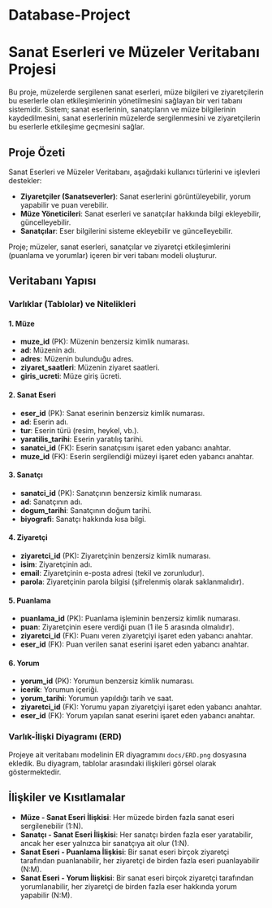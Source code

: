# Database-Project
# Sanat Eserleri ve Müzeler Veritabanı Projesi

Bu proje, müzelerde sergilenen sanat eserleri, müze bilgileri ve ziyaretçilerin bu eserlerle olan etkileşimlerinin yönetilmesini sağlayan bir veri tabanı sistemidir. Sistem; sanat eserlerinin, sanatçıların ve müze bilgilerinin kaydedilmesini, sanat eserlerinin müzelerde sergilenmesini ve ziyaretçilerin bu eserlerle etkileşime geçmesini sağlar.

## Proje Özeti

Sanat Eserleri ve Müzeler Veritabanı, aşağıdaki kullanıcı türlerini ve işlevleri destekler:
- **Ziyaretçiler (Sanatseverler)**: Sanat eserlerini görüntüleyebilir, yorum yapabilir ve puan verebilir.
- **Müze Yöneticileri**: Sanat eserleri ve sanatçılar hakkında bilgi ekleyebilir, güncelleyebilir.
- **Sanatçılar**: Eser bilgilerini sisteme ekleyebilir ve güncelleyebilir.

Proje; müzeler, sanat eserleri, sanatçılar ve ziyaretçi etkileşimlerini (puanlama ve yorumlar) içeren bir veri tabanı modeli oluşturur.

## Veritabanı Yapısı

### Varlıklar (Tablolar) ve Nitelikleri

#### 1. Müze
- **muze_id** (PK): Müzenin benzersiz kimlik numarası.
- **ad**: Müzenin adı.
- **adres**: Müzenin bulunduğu adres.
- **ziyaret_saatleri**: Müzenin ziyaret saatleri.
- **giris_ucreti**: Müze giriş ücreti.

#### 2. Sanat Eseri
- **eser_id** (PK): Sanat eserinin benzersiz kimlik numarası.
- **ad**: Eserin adı.
- **tur**: Eserin türü (resim, heykel, vb.).
- **yaratilis_tarihi**: Eserin yaratılış tarihi.
- **sanatci_id** (FK): Eserin sanatçısını işaret eden yabancı anahtar.
- **muze_id** (FK): Eserin sergilendiği müzeyi işaret eden yabancı anahtar.

#### 3. Sanatçı
- **sanatci_id** (PK): Sanatçının benzersiz kimlik numarası.
- **ad**: Sanatçının adı.
- **dogum_tarihi**: Sanatçının doğum tarihi.
- **biyografi**: Sanatçı hakkında kısa bilgi.

#### 4. Ziyaretçi
- **ziyaretci_id** (PK): Ziyaretçinin benzersiz kimlik numarası.
- **isim**: Ziyaretçinin adı.
- **email**: Ziyaretçinin e-posta adresi (tekil ve zorunludur).
- **parola**: Ziyaretçinin parola bilgisi (şifrelenmiş olarak saklanmalıdır).

#### 5. Puanlama
- **puanlama_id** (PK): Puanlama işleminin benzersiz kimlik numarası.
- **puan**: Ziyaretçinin esere verdiği puan (1 ile 5 arasında olmalıdır).
- **ziyaretci_id** (FK): Puanı veren ziyaretçiyi işaret eden yabancı anahtar.
- **eser_id** (FK): Puan verilen sanat eserini işaret eden yabancı anahtar.

#### 6. Yorum
- **yorum_id** (PK): Yorumun benzersiz kimlik numarası.
- **icerik**: Yorumun içeriği.
- **yorum_tarihi**: Yorumun yapıldığı tarih ve saat.
- **ziyaretci_id** (FK): Yorumu yapan ziyaretçiyi işaret eden yabancı anahtar.
- **eser_id** (FK): Yorum yapılan sanat eserini işaret eden yabancı anahtar.

### Varlık-İlişki Diyagramı (ERD)

Projeye ait veritabanı modelinin ER diyagramını `docs/ERD.png` dosyasına ekledik. Bu diyagram, tablolar arasındaki ilişkileri görsel olarak göstermektedir.

## İlişkiler ve Kısıtlamalar

- **Müze - Sanat Eseri İlişkisi**: Her müzede birden fazla sanat eseri sergilenebilir (1:N).
- **Sanatçı - Sanat Eseri İlişkisi**: Her sanatçı birden fazla eser yaratabilir, ancak her eser yalnızca bir sanatçıya ait olur (1:N).
- **Sanat Eseri - Puanlama İlişkisi**: Bir sanat eseri birçok ziyaretçi tarafından puanlanabilir, her ziyaretçi de birden fazla eseri puanlayabilir (N:M).
- **Sanat Eseri - Yorum İlişkisi**: Bir sanat eseri birçok ziyaretçi tarafından yorumlanabilir, her ziyaretçi de birden fazla eser hakkında yorum yapabilir (N:M).

